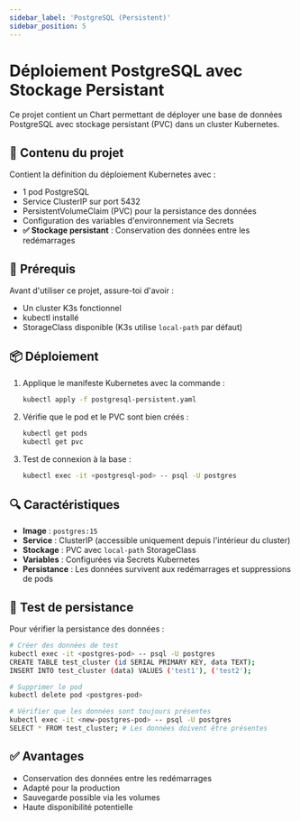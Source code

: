 ```yaml
---
sidebar_label: 'PostgreSQL (Persistent)'
sidebar_position: 5
---
```


# Déploiement PostgreSQL avec Stockage Persistant

Ce projet contient un Chart permettant de déployer une base de données PostgreSQL avec stockage persistant (PVC) dans un cluster Kubernetes.

## 📂 Contenu du projet

Contient la définition du déploiement Kubernetes avec :

- 1 pod PostgreSQL
- Service ClusterIP sur port 5432
- PersistentVolumeClaim (PVC) pour la persistance des données
- Configuration des variables d'environnement via Secrets
- **✅ Stockage persistant** : Conservation des données entre les redémarrages

## 🚀 Prérequis

Avant d'utiliser ce projet, assure-toi d'avoir :

- Un cluster K3s fonctionnel
- kubectl installé
- StorageClass disponible (K3s utilise `local-path` par défaut)

## 📦 Déploiement

1. Applique le manifeste Kubernetes avec la commande :
   ```bash
   kubectl apply -f postgresql-persistent.yaml
   ```

2. Vérifie que le pod et le PVC sont bien créés :
   ```bash
   kubectl get pods
   kubectl get pvc
   ```

3. Test de connexion à la base :
   ```bash
   kubectl exec -it <postgresql-pod> -- psql -U postgres
   ```

## 🔍 Caractéristiques

- **Image** : `postgres:15`
- **Service** : ClusterIP (accessible uniquement depuis l'intérieur du cluster)
- **Stockage** : PVC avec `local-path` StorageClass
- **Variables** : Configurées via Secrets Kubernetes
- **Persistance** : Les données survivent aux redémarrages et suppressions de pods

## 🧪 Test de persistance

Pour vérifier la persistance des données :

```bash
# Créer des données de test
kubectl exec -it <postgres-pod> -- psql -U postgres
CREATE TABLE test_cluster (id SERIAL PRIMARY KEY, data TEXT);
INSERT INTO test_cluster (data) VALUES ('test1'), ('test2');

# Supprimer le pod
kubectl delete pod <postgres-pod>

# Vérifier que les données sont toujours présentes
kubectl exec -it <new-postgres-pod> -- psql -U postgres
SELECT * FROM test_cluster; # Les données doivent être présentes
```

## ✅ Avantages

- Conservation des données entre les redémarrages
- Adapté pour la production
- Sauvegarde possible via les volumes
- Haute disponibilité potentielle